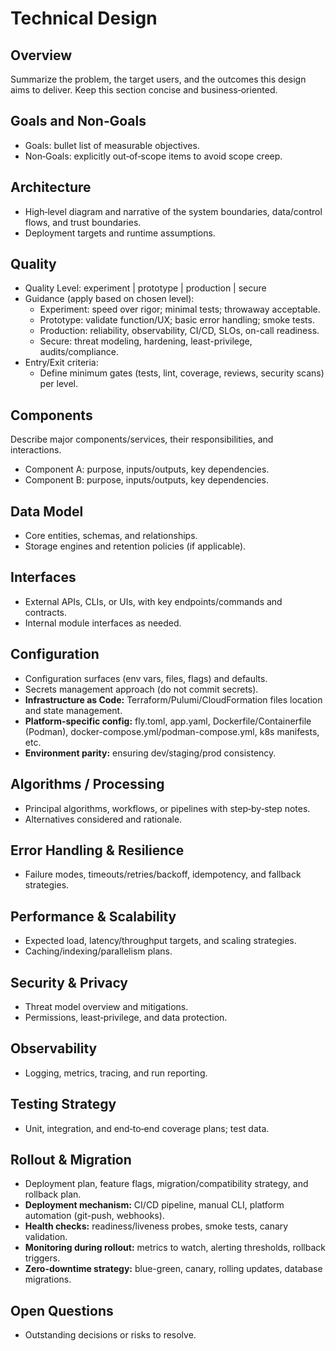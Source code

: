 # Technical Design

## Overview
Summarize the problem, the target users, and the outcomes this design aims to deliver. Keep this section concise and business‑oriented.

## Goals and Non‑Goals
- Goals: bullet list of measurable objectives.
- Non‑Goals: explicitly out‑of‑scope items to avoid scope creep.

## Architecture
- High‑level diagram and narrative of the system boundaries, data/control flows, and trust boundaries.
- Deployment targets and runtime assumptions.

## Quality
- Quality Level: experiment | prototype | production | secure
- Guidance (apply based on chosen level):
  - Experiment: speed over rigor; minimal tests; throwaway acceptable.
  - Prototype: validate function/UX; basic error handling; smoke tests.
  - Production: reliability, observability, CI/CD, SLOs, on-call readiness.
  - Secure: threat modeling, hardening, least-privilege, audits/compliance.
- Entry/Exit criteria:
  - Define minimum gates (tests, lint, coverage, reviews, security scans) per level.

## Components
Describe major components/services, their responsibilities, and interactions.
- Component A: purpose, inputs/outputs, key dependencies.
- Component B: purpose, inputs/outputs, key dependencies.

## Data Model
- Core entities, schemas, and relationships.
- Storage engines and retention policies (if applicable).

## Interfaces
- External APIs, CLIs, or UIs, with key endpoints/commands and contracts.
- Internal module interfaces as needed.

## Configuration
- Configuration surfaces (env vars, files, flags) and defaults.
- Secrets management approach (do not commit secrets).
- **Infrastructure as Code:** Terraform/Pulumi/CloudFormation files location and state management.
- **Platform-specific config:** fly.toml, app.yaml, Dockerfile/Containerfile (Podman), docker-compose.yml/podman-compose.yml, k8s manifests, etc.
- **Environment parity:** ensuring dev/staging/prod consistency.

## Algorithms / Processing
- Principal algorithms, workflows, or pipelines with step‑by‑step notes.
- Alternatives considered and rationale.

## Error Handling & Resilience
- Failure modes, timeouts/retries/backoff, idempotency, and fallback strategies.

## Performance & Scalability
- Expected load, latency/throughput targets, and scaling strategies.
- Caching/indexing/parallelism plans.

## Security & Privacy
- Threat model overview and mitigations.
- Permissions, least‑privilege, and data protection.

## Observability
- Logging, metrics, tracing, and run reporting.

## Testing Strategy
- Unit, integration, and end‑to‑end coverage plans; test data.

## Rollout & Migration
- Deployment plan, feature flags, migration/compatibility strategy, and rollback plan.
- **Deployment mechanism:** CI/CD pipeline, manual CLI, platform automation (git-push, webhooks).
- **Health checks:** readiness/liveness probes, smoke tests, canary validation.
- **Monitoring during rollout:** metrics to watch, alerting thresholds, rollback triggers.
- **Zero-downtime strategy:** blue-green, canary, rolling updates, database migrations.

## Open Questions
- Outstanding decisions or risks to resolve.
